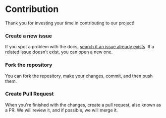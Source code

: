# Contribution

Thank you for investing your time in contributing to our project!

### Create a new issue

If you spot a problem with the docs, [search if an issue already exists](https://github.com/ArefMozafari/flutter_pw_validator/issues). If a related issue doesn't exist, you can open a new one.
 
### Fork the repository

You can fork the repository, make your changes, commit, and then push them.

### Create Pull Request

When you're finished with the changes, create a pull request, also known as a PR. We will review it, and if possible, we will merge it.
